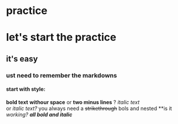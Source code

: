 # practice
# let's start the practice
## it's easy
### ust need to remember the markdowns
#### start with style:
**bold text** **withour space**
or __two minus lines__ ?
*italic text*  
or _italic text?_
you always need a ~~strikethrough~~
bols and nested **is it _working?_ 
***all bold and italic***


